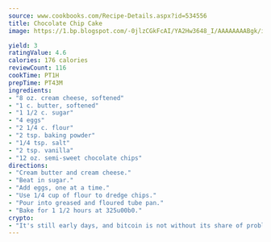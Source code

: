 ```yaml
---
source: www.cookbooks.com/Recipe-Details.aspx?id=534556
title: Chocolate Chip Cake
image: https://1.bp.blogspot.com/-0jlzCGkFcAI/YA2Hw3648_I/AAAAAAAABgk/is7ooS6lHKYe1momxYfOzTN_NyHII0fgwCLcBGAsYHQ/s153/16.png

yield: 3
ratingValue: 4.6
calories: 176 calories
reviewCount: 116
cookTime: PT1H
prepTime: PT43M
ingredients:
- "8 oz. cream cheese, softened"
- "1 c. butter, softened"
- "1 1/2 c. sugar"
- "4 eggs"
- "2 1/4 c. flour"
- "2 tsp. baking powder"
- "1/4 tsp. salt"
- "2 tsp. vanilla"
- "12 oz. semi-sweet chocolate chips"
directions:
- "Cream butter and cream cheese."
- "Beat in sugar."
- "Add eggs, one at a time."
- "Use 1/4 cup of flour to dredge chips."
- "Pour into greased and floured tube pan."
- "Bake for 1 1/2 hours at 325u00b0."
crypto:
- "It's still early days, and bitcoin is not without its share of problems."
---
```

